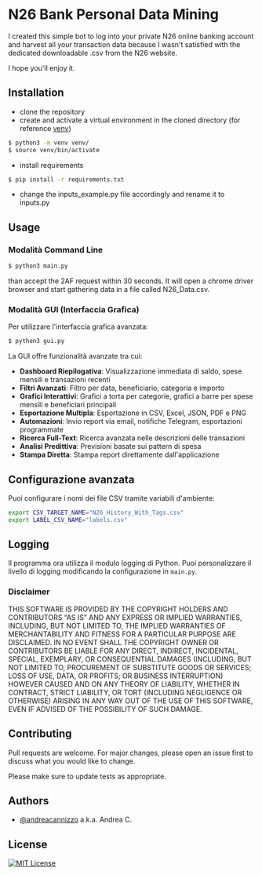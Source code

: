 # N26 Bank Personal Data Mining
I created this simple bot to log into your private N26 online banking account and harvest all your transaction data because I wasn't satisfied with the dedicated downloadable .csv from the N26 website.

I hope you'll enjoy it.

## Installation
- clone the repository
- create and activate a virtual environment in the cloned directory (for reference [venv](https://towardsdatascience.com/virtual-environments-104c62d48c54))
```bash
$ python3 -m venv venv/
$ source venv/bin/activate
```
- install requirements
```bash
$ pip install -r requirements.txt
```
- change the inputs_example.py file accordingly and rename it to inputs.py

## Usage

### Modalità Command Line
```bash
$ python3 main.py
```
than accept the 2AF request within 30 seconds. It will open a chrome driver browser and start gathering data in a file called N26_Data.csv.

### Modalità GUI (Interfaccia Grafica)
Per utilizzare l'interfaccia grafica avanzata:
```bash
$ python3 gui.py
```

La GUI offre funzionalità avanzate tra cui:
- **Dashboard Riepilogativa**: Visualizzazione immediata di saldo, spese mensili e transazioni recenti
- **Filtri Avanzati**: Filtro per data, beneficiario, categoria e importo
- **Grafici Interattivi**: Grafici a torta per categorie, grafici a barre per spese mensili e beneficiari principali
- **Esportazione Multipla**: Esportazione in CSV, Excel, JSON, PDF e PNG
- **Automazioni**: Invio report via email, notifiche Telegram, esportazioni programmate
- **Ricerca Full-Text**: Ricerca avanzata nelle descrizioni delle transazioni
- **Analisi Predittiva**: Previsioni basate sui pattern di spesa
- **Stampa Diretta**: Stampa report direttamente dall'applicazione

## Configurazione avanzata

Puoi configurare i nomi dei file CSV tramite variabili d'ambiente:

```bash
export CSV_TARGET_NAME="N26_History_With_Tags.csv"
export LABEL_CSV_NAME="labels.csv"
```

## Logging

Il programma ora utilizza il modulo logging di Python. Puoi personalizzare il livello di logging modificando la configurazione in `main.py`.

### Disclaimer

THIS SOFTWARE IS PROVIDED BY THE COPYRIGHT HOLDERS AND CONTRIBUTORS “AS IS” AND ANY EXPRESS OR IMPLIED WARRANTIES, INCLUDING, BUT NOT LIMITED TO, THE IMPLIED WARRANTIES OF MERCHANTABILITY AND FITNESS FOR A PARTICULAR PURPOSE ARE DISCLAIMED. IN NO EVENT SHALL THE COPYRIGHT OWNER OR CONTRIBUTORS BE LIABLE FOR ANY DIRECT, INDIRECT, INCIDENTAL, SPECIAL, EXEMPLARY, OR CONSEQUENTIAL DAMAGES (INCLUDING, BUT NOT LIMITED TO, PROCUREMENT OF SUBSTITUTE GOODS OR SERVICES; LOSS OF USE, DATA, OR PROFITS; OR BUSINESS INTERRUPTION) HOWEVER CAUSED AND ON ANY THEORY OF LIABILITY, WHETHER IN CONTRACT, STRICT LIABILITY, OR TORT (INCLUDING NEGLIGENCE OR OTHERWISE) ARISING IN ANY WAY OUT OF THE USE OF THIS SOFTWARE, EVEN IF ADVISED OF THE POSSIBILITY OF SUCH DAMAGE.

## Contributing

Pull requests are welcome. For major changes, please open an issue first
to discuss what you would like to change.

Please make sure to update tests as appropriate.

## Authors

- [@andreacannizzo](https://www.github.com/andreacannizzo) a.k.a. Andrea C.

## License

[![MIT License](https://img.shields.io/badge/License-MIT-green.svg)](https://choosealicense.com/licenses/mit/)